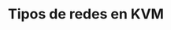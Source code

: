 ---
title: Tipos de redes en KVM
menu:
  sidebar:
    name: Tipos de redes
    identifier: tipos-redes-kvm
    parent: redes-kvm
    weight: 1
---